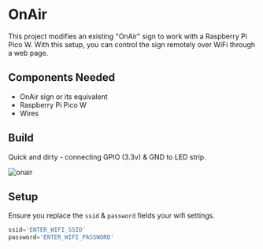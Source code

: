 # OnAir

This project modifies an existing "OnAir" sign to work with a Raspberry Pi Pico W. With this setup, you can control the sign remotely over WiFi through a web page.

## Components Needed
- OnAir sign or its equivalent
- Raspberry Pi Pico W
- Wires

## Build

Quick and dirty - connecting GPIO (3.3v) & GND to LED strip.

![onair](https://github.com/user-attachments/assets/416dcb22-204b-416d-9ef9-6adf0eca72aa)

## Setup

Ensure you replace the `ssid` & `password` fields your wifi settings.

```python
ssid='ENTER_WIFI_SSID'
password='ENTER_WIFI_PASSWORD'
```
